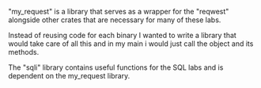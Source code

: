 "my_request" is a library that serves as a wrapper for the "reqwest" alongside other crates that are necessary for many of these labs.

Instead of reusing code for each binary I wanted to write a library that would take care of all this and in my main i would just call the object and its methods.

The "sqli" library contains useful functions for the SQL labs and is dependent on the my_request library.